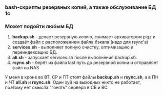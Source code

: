 ### bash-скрипты резервных копий, а также обслуживание БД 1с
### Может подойти любым БД

1. **backup.sh** - делает резервную копию, сжимает архиватором pigz и создаёт файл с расположением файла бэкапа (надо для rsync'a)
2. **services.sh** - выполняет полную очистку, оптимизацию и переиндексацию БД.
3. **all.sh** - запускает services.sh после выполнения backup.sh.
4. **rsync.sh** - берёт из файла last путь до резервной копии и отправляет файл на NAS

У меня в кроне во ВТ, СР и ПТ стоят файлы **backup.sh** и **rsync.sh**, а в ПН и ЧТ **all.sh** и **rsync.sh**. Один хуй на выходных никто не работает, поэтому нет смысла "гонять" сервера в СБ и ВС